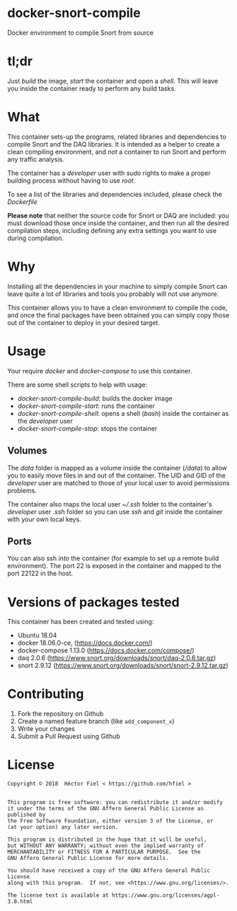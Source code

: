 # docker-snort-compile
Docker environment to compile Snort from source

# tl;dr

Just _build_ the image, _start_ the container and open a _shell_.
This will leave you inside the container ready to perform any build tasks.

# What

This container sets-up the programs, related libraries and dependencies to compile Snort and the DAQ libraries. It is intended as a helper to create a clean compiling environment, and _not_ a container to run Snort and perform any traffic analysis.

The container has a _developer_ user with _sudo_ rights to make a proper building process without having to use _root_.

To see a list of the libraries and dependencies included, please check the _Dockerfile_

__Please note__ that neither the source code for Snort or DAQ are included: you must download those once inside the container, and then run all the desired compilation steps, including defining any extra settings you want to use during compilation.


# Why

Installing all the dependencies in your machine to simply compile Snort can leave quite a lot of libraries and tools you probably will not use anymore.

This container allows you to have a clean environment to compile the code, and once the final packages have been obtained you can simply copy those out of the container to deploy in your desired target.

# Usage

Your require _docker_ and _docker-compose_ to use this container.

There are some shell scripts to help with usage:

* _docker-snort-compile-build_: builds the docker image
* _docker-snort-compile-start_: runs the container
* _docker-snort-compile-shell_: opens a shell (_bash_) inside the container as the _developer_ user
* _docker-snort-compile-stop_: stops the container

## Volumes
The _data_ folder is mapped as a volume inside the container (_/data_) to allow you to easily move files in and out of the container. The UID and GID of the _developer_ user are matched to those of your local user to avoid permissions problems.

The container also maps the local user _~/.ssh_ folder to the container's _developer_ user _.ssh_ folder so you can use _ssh_ and _git_ inside the container with your own local keys.

## Ports

You can also ssh _into_ the container (for example to set up a remote build environment). The port 22 is exposed in the container and mapped to the port 22122 in the host.

# Versions of packages tested

This container has been created and tested using:

* Ubuntu 18.04
* docker 18.06.0-ce, (https://docs.docker.com/)
* docker-compose 1.13.0 (https://docs.docker.com/compose/)
* daq 2.0.6 (https://www.snort.org/downloads/snort/daq-2.0.6.tar.gz)
* snort 2.9.12 (https://www.snort.org/downloads/snort/snort-2.9.12.tar.gz)

# Contributing

1.  Fork the repository on Github
2.  Create a named feature branch (like `add_component_x`)
3.  Write your changes
4.  Submit a Pull Request using Github

# License

    Copyright © 2018  Héctor Fiel < https://github.com/hfiel >


    This program is free software: you can redistribute it and/or modify
    it under the terms of the GNU Affero General Public License as published by
    the Free Software Foundation, either version 3 of the License, or
    (at your option) any later version.

    This program is distributed in the hope that it will be useful,
    but WITHOUT ANY WARRANTY; without even the implied warranty of
    MERCHANTABILITY or FITNESS FOR A PARTICULAR PURPOSE.  See the
    GNU Affero General Public License for more details.

    You should have received a copy of the GNU Affero General Public License
    along with this program.  If not, see <https://www.gnu.org/licenses/>.

    The license text is available at https://www.gnu.org/licenses/agpl-3.0.html
